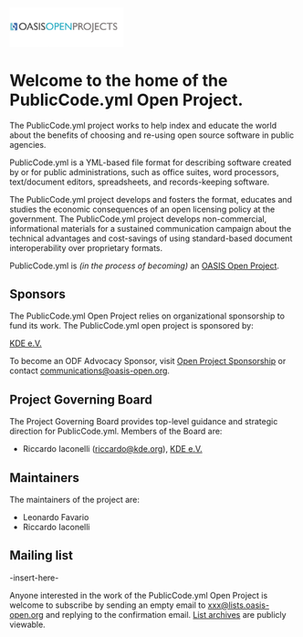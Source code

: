 <img src="img/oasis-op-logo.png" width="200">

# Welcome to the home of the PublicCode.yml Open Project.

The PublicCode.yml project works to help index and educate the world about the benefits of choosing and re-using open source software in public agencies.

PublicCode.yml is a YML-based file format for describing software created by or for public administrations, such as office suites, word processors, text/document editors, spreadsheets, and records-keeping software.

The PublicCode.yml project develops and fosters the format, educates and studies the economic consequences of an open licensing policy at the government. The PublicCode.yml project develops non-commercial, informational materials for a sustained communication campaign about the technical advantages and cost-savings of using standard-based document interoperability over proprietary formats.

PublicCode.yml is _(in the process of becoming)_ an [OASIS Open Project](https://oasis-open-projects.org/). 

## Sponsors

The PublicCode.yml Open Project relies on organizational sponsorship to fund its work. The PublicCode.yml open project is sponsored by:

<!-- [CIB labs GmbH](https://www.cib.de/)
[The Document Foundation](https://www.documentfoundation.org/) -->

[KDE e.V.](https://ev.kde.org)

To become an ODF Advocacy Sponsor, visit [Open Project Sponsorship](https://oasis-open-projects.org/sponsorship/) or contact [communications@oasis-open.org](email).

## Project Governing Board

The Project Governing Board provides top-level guidance and strategic direction for PublicCode.yml. Members of the Board are: 

<!-- *  Marina Latini (marina.latini@cib.de), [CIB labs GmbH](https://www.cib.de/) -->
<!-- *  Italo Vignoli (italo@documentfoundation.org), [The Document Foundation](https://www.documentfoundation.org/) -->
*  Riccardo Iaconelli (riccardo@kde.org), [KDE e.V.](https://ev.kde.org)

## Maintainers

The maintainers of the project are:

* Leonardo Favario
* Riccardo Iaconelli

## Mailing list

-insert-here-

Anyone interested in the work of the PublicCode.yml Open Project is welcome to subscribe by sending an empty email to xxx@lists.oasis-open.org and replying to the confirmation email. [List archives](#) are publicly viewable. 
